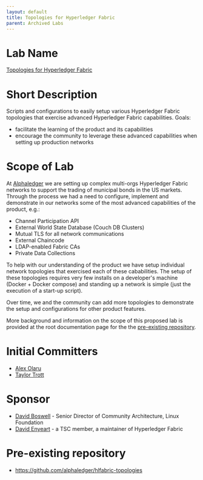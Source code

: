 ```yaml
---
layout: default
title: Topologies for Hyperledger Fabric
parent: Archived Labs
---
```

# Lab Name
[Topologies for Hyperledger Fabric](https://github.com/hyperledger-labs/fabric-topologies)

# Short Description
Scripts and configurations to easily setup various Hyperledger Fabric topologies that exercise advanced Hyperledger Fabric capabilities. Goals:
- facilitate the learning of the product and its capabilities
- encourage the community to leverage these advanced capabilities when setting up production networks

# Scope of Lab

At [Alphaledger](https://www.alphaledger.com/) we are setting up complex multi-orgs Hyperledger Fabric networks to support the trading of municipal bonds in the US markets. Through the process we had a need to configure, implement and demonstrate in our networks some of the most advanced capabilities of the product, e.g.:

 - Channel Participation API
 - External World State Database (Couch DB Clusters)
 - Mutual TLS for all network communications
 - External Chaincode
 - LDAP-enabled Fabric CAs
 - Private Data Collections

To help with our understanding of the product we have setup individual network topologies that exercised each of these cababilities. The setup of these topologies requires very few installs on a developer's machine (Docker + Docker compose) and standing up a network is simple (just the execution of a start-up script).

Over time, we and the community can add more topologies to demonstrate the setup and configurations for other product features. 

More background and information on the scope of this proposed lab is provided at the root documentation page for the the [pre-existing repository](https://github.com/alphaledger/hlfabric-topologies).

# Initial Committers
- [Alex Olaru](https://github.com/alexolaruhf)
- [Taylor Trott](https://github.com/Enchilada3687)

# Sponsor
- [David Boswell](dboswell@linuxfoundation.org) - Senior Director of Community Architecture, Linux Foundation
- [David Enyeart](enyeart@us.ibm.com) - a TSC member, a maintainer of Hyperledger Fabric

# Pre-existing repository
- https://github.com/alphaledger/hlfabric-topologies
